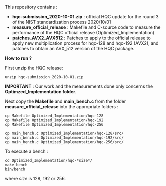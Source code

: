 This repository contains :

* **hqc-submission_2020-10-01.zip** : official HQC update for the round 3 of the NIST standardization process 2020/10/01
* **measure_official_release** : Makefile and C-source code to measure the performance of the HQC official release (Optimized_Implementation)
* **patches_AVX2_AVX512** : Patches to apply to the official release to apply new multiplication process for hqc-128 and hqc-192 (AVX2), and patches to obtain an AVX_512 version of the HQC package.

**How to run ?**

First unzip the HQC release:
```console
unzip hqc-submission_2020-10-01.zip
```
**IMPORTANT** : Our work and the measurements done only concerns the **Optimzed_Implementation folder**.

Next copy the **Makefile** and **main_bench.c** from the folder **measure_official_release** into the appropriate folders :
```console
cp Makefile Optimized_Implementation/hqc-128
cp Makefile Optimized_Implementation/hqc-192
cp Makefile Optimized_Implementation/hqc-256

cp main_bench.c Optimized_Implementation/hqc-128/src/
cp main_bench.c Optimized_Implementation/hqc-192/src/
cp main_bench.c Optimized_Implementation/hqc-256/src/
```

To execute a bench :
```console
cd Optimized_Implementation/hqc-*size*/
make bench
bin/bench
```
where *size* is 128, 192 or 256.




